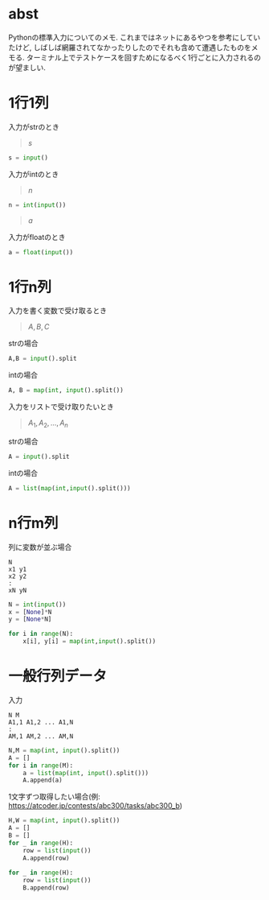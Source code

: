 
# abst

Pythonの標準入力についてのメモ. これまではネットにあるやつを参考にしていたけど, しばしば網羅されてなかったりしたのでそれも含めて遭遇したものをメモる. ターミナル上でテストケースを回すためになるべく1行ごとに入力されるのが望ましい.

# 1行1列

入力がstrのとき
> $s$

```Python
s = input()
```

入力がintのとき

>$n$

```Python
n = int(input())
```

>$a$

入力がfloatのとき

```Python
a = float(input())
```

# 1行n列

入力を書く変数で受け取るとき

> $A,B,C$

strの場合

```Python
A,B = input().split
```

intの場合

```Python
A, B = map(int, input().split())
```

入力をリストで受け取りたいとき

> $A_1, A_2, ... ,A_n$

strの場合

```Python
A = input().split
```

intの場合

```Python
A = list(map(int,input().split()))
```

# n行m列

列に変数が並ぶ場合

```text
N
x1 y1
x2 y2
:
xN yN
```

```Python
N = int(input())
x = [None]*N
y = [None*N]

for i in range(N):
    x[i], y[i] = map(int,input().split())
```

# 一般行列データ

入力

```text
N M
A1,1 A1,2 ... A1,N
:
AM,1 AM,2 ... AM,N
```

```Python
N,M = map(int, input().split())
A = []
for i in range(M):
    a = list(map(int, input().split()))
    A.append(a)
```

1文字ずつ取得したい場合(例: <https://atcoder.jp/contests/abc300/tasks/abc300_b>)

```Python
H,W = map(int, input().split())
A = []
B = []
for _ in range(H):
    row = list(input())
    A.append(row)
 
for _ in range(H):
    row = list(input())
    B.append(row)
```
